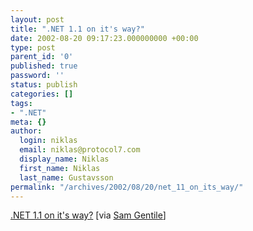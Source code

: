 ```yaml
---
layout: post
title: ".NET 1.1 on it's way?"
date: 2002-08-20 09:17:23.000000000 +00:00
type: post
parent_id: '0'
published: true
password: ''
status: publish
categories: []
tags:
- ".NET"
meta: {}
author:
  login: niklas
  email: niklas@protocol7.com
  display_name: Niklas
  first_name: Niklas
  last_name: Gustavsson
permalink: "/archives/2002/08/20/net_11_on_its_way/"
---
```

[.NET 1.1 on it's way?](http://www.activewin.com/awin/comments.asp?HeadlineIndex=11095) [via [Sam Gentile](http://radio.weblogs.com/0105852/2002/08/20.html)]

